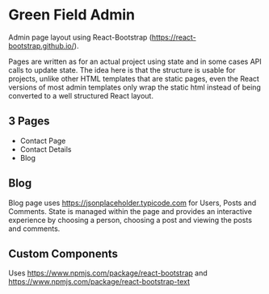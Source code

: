 # Green Field Admin

Admin page layout using React-Bootstrap (https://react-bootstrap.github.io/).

Pages are written as for an actual project using state and in some cases API calls to update state. The idea here is that the structure is usable for projects, unlike other HTML templates that are static pages, even the React versions of most admin templates only wrap the static html instead of being converted to a well structured React layout.

## 3 Pages

- Contact Page
- Contact Details
- Blog

## Blog 

Blog page uses https://jsonplaceholder.typicode.com for Users, Posts and Comments. State is managed within the page and provides an interactive experience by choosing a person, choosing a post and viewing the posts and comments.

## Custom Components

Uses https://www.npmjs.com/package/react-bootstrap and https://www.npmjs.com/package/react-bootstrap-text 
